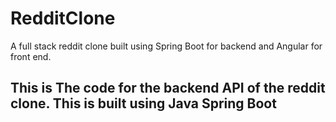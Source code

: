 # RedditClone
A full stack reddit clone built using Spring Boot for backend and Angular for front end. 

## This is The code for the backend API of the reddit clone. This is built using Java Spring Boot  
